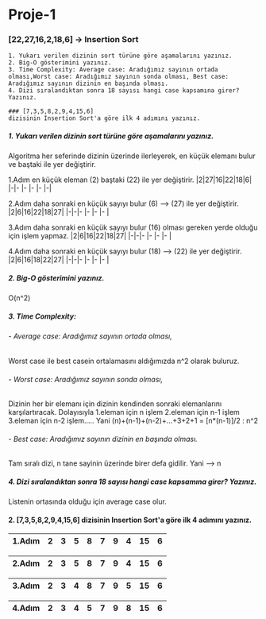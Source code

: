 # Proje-1
### [22,27,16,2,18,6] -> Insertion Sort

    1. Yukarı verilen dizinin sort türüne göre aşamalarını yazınız.
    2. Big-O gösterimini yazınız.
    3. Time Complexity: Average case: Aradığımız sayının ortada olması,Worst case: Aradığımız sayının sonda olması, Best case: Aradığımız sayının dizinin en başında olması.
    4. Dizi sıralandıktan sonra 18 sayısı hangi case kapsamına girer? Yazınız.
    
    ### [7,3,5,8,2,9,4,15,6]
    dizisinin Insertion Sort'a göre ilk 4 adımını yazınız.

##### 1. Yukarı verilen dizinin sort türüne göre aşamalarını yazınız.

Algoritma her seferinde dizinin üzerinde ilerleyerek, en küçük elemanı bulur ve baştaki ile yer değiştirir.
   
1.Adım en küçük eleman (2) baştaki (22) ile yer değiştirir.
|2|27|16|22|18|6|     
|-|- |- |- |- |-|
    
2.Adım daha sonraki en küçük sayıyı bulur (6) --> (27) ile yer değiştirir.
|2|6|16|22|18|27|
|-|-|- |- |- |- |

3.Adım daha sonraki en küçük sayıyı bulur (16) olması gereken yerde olduğu için işlem yapmaz.
|2|6|16|22|18|27|
|-|-|- |- |- |- |

4.Adım daha sonraki en küçük sayıyı bulur (18) --> (22) ile yer değiştirir.
|2|6|16|18|22|27|
|-|-|- |- |- |- |


     
##### 2. Big-O gösterimini yazınız.

   O(n^2)

##### 3. Time Complexity: 
###### - Average case: Aradığımız sayının ortada olması,
Worst case ile best casein ortalamasını aldığımızda   n^2 olarak buluruz.

###### - Worst case: Aradığımız sayının sonda olması,
Dizinin her bir elemanı için dizinin kendinden sonraki elemanlarını karşılartıracak. Dolayısıyla 
1.eleman için n işlem 
2.eleman için n-1 işlem
3.eleman için n-2 işlem.....
Yani (n)+(n-1)+(n-2)+...+3+2+1 = [n*(n-1)]/2  :  n^2

###### - Best case: Aradığımız sayının dizinin en başında olması.
Tam sıralı dizi, n tane sayinin üzerinde birer defa gidilir. Yani --> n

##### 4. Dizi sıralandıktan sonra 18 sayısı hangi case kapsamına girer? Yazınız.
Listenin ortasında olduğu için average case olur.
    
#### 2. [7,3,5,8,2,9,4,15,6] dizisinin Insertion Sort'a göre ilk 4 adımını yazınız.
 |1.Adım|2|3|5|8|7|9|4|15|6|      
 |------|-|-|-|-|-|-|-|- |-|
 
 |2.Adım|2|3|5|8|7|9|4|15|6|      
 |------|-|-|-|-|-|-|-|- |-|
 
 |3.Adım|2|3|4|8|7|9|5|15|6|      
 |------|-|-|-|-|-|-|-|- |-|
 
 |4.Adım|2|3|4|5|7|9|8|15|6|      
 |------|-|-|-|-|-|-|-|- |-|
